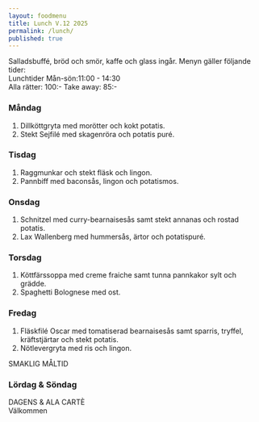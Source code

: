 ```yaml
---
layout: foodmenu
title: Lunch V.12 2025
permalink: /lunch/
published: true
---
```

Salladsbuffé, bröd och smör, kaffe och glass ingår.
Menyn gäller följande tider:  
Lunchtider  Mån-sön:11:00 - 14:30  
Alla rätter: 100:- Take away: 85:-
                                
### Måndag

1. Dillköttgryta med morötter och kokt potatis.
2. Stekt Sejfilé med skagenröra och potatis puré.

### Tisdag

1. Raggmunkar och stekt fläsk och lingon.
2. Pannbiff med baconsås, lingon och potatismos. 

### Onsdag

1. Schnitzel med curry-bearnaisesås samt stekt annanas och rostad potatis.
2. Lax Wallenberg med hummersås, ärtor och potatispuré.

### Torsdag

1. Köttfärssoppa med creme fraiche samt tunna pannkakor sylt och grädde. 
2. Spaghetti Bolognese med ost.

### Fredag  

1. Fläskfilé Oscar med tomatiserad bearnaisesås samt sparris, tryffel, kräftstjärtar och stekt potatis.
2. Nötlevergryta med ris och lingon.

SMAKLIG MÅLTID  

### Lördag & Söndag 

DAGENS & ALA CARTÈ  
Välkommen
    
       
    

   
    
   
     

